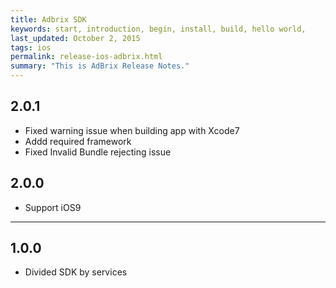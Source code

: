 ```yaml
---
title: Adbrix SDK
keywords: start, introduction, begin, install, build, hello world,
last_updated: October 2, 2015
tags: ios
permalink: release-ios-adbrix.html
summary: "This is AdBrix Release Notes."
---
```


## 2.0.1
* Fixed warning issue when building app with Xcode7
* Addd required framework
* Fixed Invalid Bundle rejecting issue


## 2.0.0
* Support iOS9

---

## 1.0.0
* Divided SDK by services
